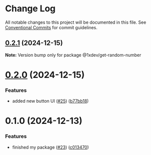 # Change Log

All notable changes to this project will be documented in this file.
See [Conventional Commits](https://conventionalcommits.org) for commit guidelines.

## [0.2.1](https://github.com/devxicans/platform/compare/@1xdev/get-random-number@0.2.0...@1xdev/get-random-number@0.2.1) (2024-12-15)

**Note:** Version bump only for package @1xdev/get-random-number

# [0.2.0](https://github.com/devxicans/platform/compare/@1xdev/get-random-number@0.1.0...@1xdev/get-random-number@0.2.0) (2024-12-15)

### Features

- added new button UI ([#25](https://github.com/devxicans/platform/issues/25)) ([b77bb18](https://github.com/devxicans/platform/commit/b77bb18a8d335ce01608f5b47f36b2813c8473b5))

# 0.1.0 (2024-12-13)

### Features

- finished my package ([#23](https://github.com/devxicans/platform/issues/23)) ([c013470](https://github.com/devxicans/platform/commit/c0134704444d5a68431d9d76bc8065167d301fe5))

